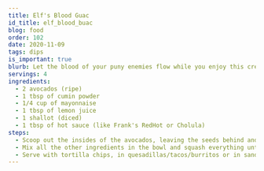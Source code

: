 ```yaml
---
title: Elf's Blood Guac
id_title: elf_blood_buac
blog: food
order: 102
date: 2020-11-09
tags: dips
is_important: true
blurb: Let the blood of your puny enemies flow while you enjoy this creamy guacamole.
servings: 4
ingredients:
  - 2 avocados (ripe)
  - 1 tbsp of cumin powder
  - 1/4 cup of mayonnaise
  - 1 tbsp of lemon juice
  - 1 shallot (diced)
  - 1 tbsp of hot sauce (like Frank's RedHot or Cholula)
steps:
  - Scoop out the insides of the avocados, leaving the seeds behind and put them in a serving bowl.
  - Mix all the other ingredients in the bowl and squash everything until it's smooth.
  - Serve with tortilla chips, in quesadillas/tacos/burritos or in sandwiches.
---
```

